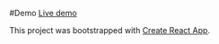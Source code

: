 #Demo 
[Live demo](https://olgapavlyuk.github.io/vk-auth/)

This project was bootstrapped with [Create React App](https://github.com/facebook/create-react-app).

